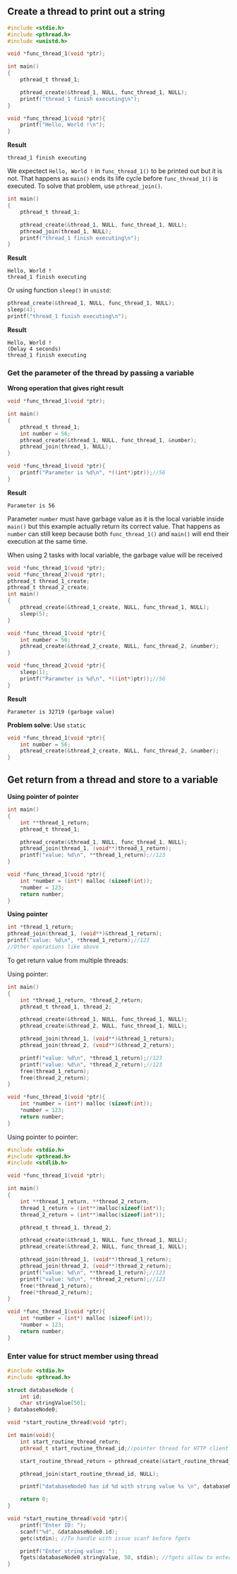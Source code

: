 ## Create a thread to print out a string

```c
#include <stdio.h>
#include <pthread.h>
#include <unistd.h>

void *func_thread_1(void *ptr);

int main()
{  
	pthread_t thread_1;

	pthread_create(&thread_1, NULL, func_thread_1, NULL);
	printf("thread_1 finish executing\n");
}

void *func_thread_1(void *ptr){
	printf("Hello, World !\n");
}
```
**Result**

```
thread_1 finish executing
```

We expectect ``Hello, World !`` in ``func_thread_1()`` to be printed out but it is not. That happens as ``main()`` ends its life cycle before ``func_thread_1()`` is executed. To solve that problem, use ``pthread_join()``.

```c
int main()
{  
	pthread_t thread_1;

	pthread_create(&thread_1, NULL, func_thread_1, NULL);
	pthread_join(thread_1, NULL);
	printf("thread_1 finish executing\n");
}
```

**Result**

```
Hello, World !
thread_1 finish executing
```

Or using function ``sleep()`` in ``unistd``:

```c
pthread_create(&thread_1, NULL, func_thread_1, NULL);
sleep(4);
printf("thread_1 finish executing\n");
```

**Result**

```
Hello, World !
(Delay 4 seconds)
thread_1 finish executing
```

### Get the parameter of the thread by passing a variable

**Wrong operation that gives right result**

```c
void *func_thread_1(void *ptr);

int main()
{  
    pthread_t thread_1;
	int number = 56;
    pthread_create(&thread_1, NULL, func_thread_1, &number);
    pthread_join(thread_1, NULL);
}

void *func_thread_1(void *ptr){
	printf("Parameter is %d\n", *((int*)ptr));//56
}
```

**Result**

```
Parameter is 56
```

Parameter ``number`` must have garbage value as it is the local variable inside ``main()`` but this example actually return its correct value. That happens as ``number`` can still keep because both ``func_thread_1()`` and ``main()`` will end their execution at the same time.

When using 2 tasks with local variable, the garbage value will be received

```c
void *func_thread_1(void *ptr);
void *func_thread_2(void *ptr);
pthread_t thread_1_create;
pthread_t thread_2_create;
int main()
{
	pthread_create(&thread_1_create, NULL, func_thread_1, NULL);
	sleep(5);
}

void *func_thread_1(void *ptr){
	int number = 56;
	pthread_create(&thread_2_create, NULL, func_thread_2, &number);
}

void *func_thread_2(void *ptr){
	sleep(1);
	printf("Parameter is %d\n", *((int*)ptr));//56
}
```
**Result**
```
Parameter is 32719 (garbage value)
```

**Problem solve**: Use ``static``

```c
void *func_thread_1(void *ptr){
	int number = 56;
	pthread_create(&thread_2_create, NULL, func_thread_2, &number);
}
```

## Get return from a thread and store to a variable

**Using pointer of pointer**

```c
int main()
{  
    int **thread_1_return;
	pthread_t thread_1;

	pthread_create(&thread_1, NULL, func_thread_1, NULL);
	pthread_join(thread_1, (void**)thread_1_return);
    printf("value: %d\n", **thread_1_return);//123
}

void *func_thread_1(void *ptr){
	int *number = (int*) malloc (sizeof(int));
    *number = 123;
	return number;
}
```

**Using pointer**

```c
int *thread_1_return;
pthread_join(thread_1, (void**)&thread_1_return);
printf("value: %d\n", *thread_1_return);//123
//Other operations like above
```

To get return value from multiple threads:

Using pointer:

```c
int main()
{  
    int *thread_1_return, *thread_2_return;
	pthread_t thread_1, thread_2;

	pthread_create(&thread_1, NULL, func_thread_1, NULL);
	pthread_create(&thread_2, NULL, func_thread_1, NULL);

	pthread_join(thread_1, (void**)&thread_1_return);
	pthread_join(thread_2, (void**)&thread_2_return);

    printf("value: %d\n", *thread_1_return);//123
	printf("value: %d\n", *thread_2_return);//123
	free(thread_1_return);
	free(thread_2_return);
}

void *func_thread_1(void *ptr){
	int *number = (int*) malloc (sizeof(int));
    *number = 123;
	return number;
}
```

Using pointer to pointer:

```c
#include <stdio.h>
#include <pthread.h>
#include <stdlib.h>

void *func_thread_1(void *ptr);

int main()
{  
    int **thread_1_return, **thread_2_return;
    thread_1_return = (int**)malloc(sizeof(int*));
    thread_2_return = (int**)malloc(sizeof(int*));

	pthread_t thread_1, thread_2;

	pthread_create(&thread_1, NULL, func_thread_1, NULL);
	pthread_create(&thread_2, NULL, func_thread_1, NULL);

	pthread_join(thread_1, (void**)thread_1_return);
	pthread_join(thread_2, (void**)thread_2_return);
    printf("value: %d\n", **thread_1_return);//123
	printf("value: %d\n", **thread_2_return);//123
	free(*thread_1_return);
	free(*thread_2_return);
}

void *func_thread_1(void *ptr){
	int *number = (int*) malloc (sizeof(int));
    *number = 123;
	return number;
}
```

### Enter value for struct member using thread 

```cpp
#include <stdio.h>
#include <pthread.h>

struct databaseNode {
	int id;
	char stringValue[50];
} databaseNode0;

void *start_routine_thread(void *ptr);

int main(void){
	int start_routine_thread_return;
	pthread_t start_routine_thread_id;//pointer thread for HTTP client

	start_routine_thread_return = pthread_create(&start_routine_thread_id, NULL, start_routine_thread, NULL);//HTTP client thread

	pthread_join(start_routine_thread_id, NULL);

	printf("databaseNode0 has id %d with string value %s \n", databaseNode0.id, databaseNode0.stringValue);

	return 0;
}

void *start_routine_thread(void *ptr){
	printf("Enter ID: ");
	scanf("%d", &databaseNode0.id);
	getc(stdin); //To handle with issue scanf before fgets

	printf("Enter string value: ");
	fgets(databaseNode0.stringValue, 50, stdin); //fgets allow to enter value with space
}
```